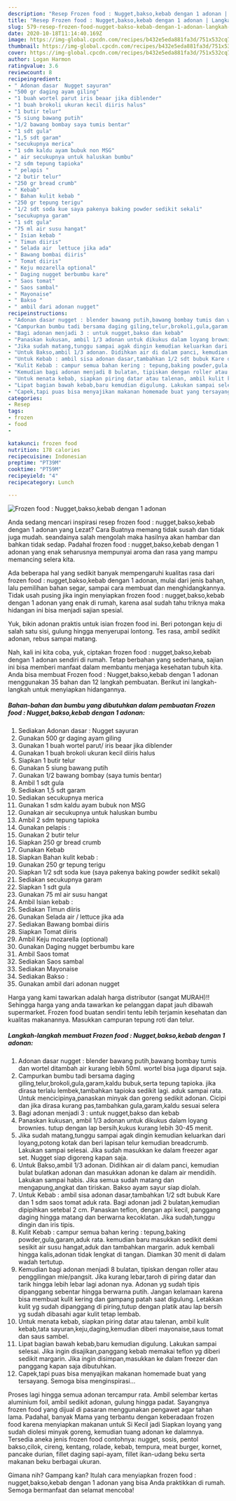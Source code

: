 ```yaml
---
description: "Resep Frozen food : Nugget,bakso,kebab dengan 1 adonan | Langkah Membuat Frozen food : Nugget,bakso,kebab dengan 1 adonan Yang Enak Banget"
title: "Resep Frozen food : Nugget,bakso,kebab dengan 1 adonan | Langkah Membuat Frozen food : Nugget,bakso,kebab dengan 1 adonan Yang Enak Banget"
slug: 579-resep-frozen-food-nugget-bakso-kebab-dengan-1-adonan-langkah-membuat-frozen-food-nugget-bakso-kebab-dengan-1-adonan-yang-enak-banget
date: 2020-10-18T11:14:40.169Z
image: https://img-global.cpcdn.com/recipes/b432e5eda881fa3d/751x532cq70/frozen-food-nuggetbaksokebab-dengan-1-adonan-foto-resep-utama.jpg
thumbnail: https://img-global.cpcdn.com/recipes/b432e5eda881fa3d/751x532cq70/frozen-food-nuggetbaksokebab-dengan-1-adonan-foto-resep-utama.jpg
cover: https://img-global.cpcdn.com/recipes/b432e5eda881fa3d/751x532cq70/frozen-food-nuggetbaksokebab-dengan-1-adonan-foto-resep-utama.jpg
author: Logan Harmon
ratingvalue: 3.6
reviewcount: 8
recipeingredient:
- " Adonan dasar  Nugget sayuran"
- "500 gr daging ayam giling"
- "1 buah wortel parut iris beaar jika diblender"
- "1 buah brokoli ukuran kecil diiris halus"
- "1 butir telur"
- "5 siung bawang putih"
- "1/2 bawang bombay saya tumis bentar"
- "1 sdt gula"
- "1,5 sdt garam"
- "secukupnya merica"
- "1 sdm kaldu ayam bubuk non MSG"
- " air secukupnya untuk haluskan bumbu"
- "2 sdm tepung tapioka"
- " pelapis "
- "2 butir telur"
- "250 gr bread crumb"
- " Kebab"
- " Bahan kulit kebab "
- "250 gr tepung terigu"
- "1/2 sdt soda kue saya pakenya baking powder sedikit sekali"
- "secukupnya garam"
- "1 sdt gula"
- "75 ml air susu hangat"
- " Isian kebab "
- " Timun diiris"
- " Selada air  lettuce jika ada"
- " Bawang bombai diiris"
- " Tomat diiris"
- " Keju mozarella optional"
- " Daging nugget berbumbu kare"
- " Saos tomat"
- " Saos sambal"
- " Mayonaise"
- " Bakso "
- " ambil dari adonan nugget"
recipeinstructions:
- "Adonan dasar nugget : blender bawang putih,bawang bombay tumis dan wortel ditambah air kurang lebih 50ml. wortel bisa juga diparut saja."
- "Campurkan bumbu tadi bersama daging giling,telur,brokoli,gula,garam,kaldu bubuk,serta tepung tapioka. jika dirasa terlalu lembek,tambahkan tapioka sedikit lagi. aduk sampai rata. Untuk mencicipinya,panaskan minyak dan goreng sedikit adonan. Cicipi dan jika dirasa kurang pas,tambahkan gula,garam,kaldu sesuai selera"
- "Bagi adonan menjadi 3 : untuk nugget,bakso dan kebab"
- "Panaskan kukusan, ambil 1/3 adonan untuk dikukus dalam loyang brownies. tutup dengan lap bersih,kukus kurang lebih 30-45 menit."
- "Jika sudah matang,tunggu sampai agak dingin kemudian keluarkan dari loyang,potong kotak dan beri lapisan telur kemudian breadcrumb. Lakukan sampai selesai. Jika sudah masukkan ke dalam freezer agar set. Nugget siap digoreng kapan saja."
- "Untuk Bakso,ambil 1/3 adonan. Didihkan air di dalam panci, kemudian bulat bulatkan adonan dan masukkan adonan ke dalam air mendidih. Lakukan sampai habis. Jika semua sudah matang dan mengapung,angkat dan tiriskan. Bakso ayam sayur siap diolah."
- "Untuk Kebab : ambil sisa adonan dasar,tambahkan 1/2 sdt bubuk Kare dan 1 sdm saos tomat aduk rata. Bagi adonan jadi 2 bulatan,kemudian dipipihkan setebal 2 cm. Panaskan teflon, dengan api kecil, panggang daging hingga matang dan berwarna kecoklatan. Jika sudah,tunggu dingin dan iris tipis."
- "Kulit Kebab : campur semua bahan kering : tepung,baking powder,gula,garam,aduk rata. kemudian baru masukkan sedikit demi sesikit air susu hangat,aduk dan tambahkan margarin. aduk kembali hingga kalis,adonan tidak lengkat di tangan. Diamkan 30 menit di dalam wadah tertutup."
- "Kemudian bagi adonan menjadi 8 bulatan, tipiskan dengan roller atau penggilingan mie/pangsit. Jika kurang lebar,taroh di piring datar dan tarik hingga lebih lebar lagi adonan nya. Adonan yg sudah tipis dipanggang sebentar hingga berwarna putih. Jangan kelamaan karena bisa membuat kulit kering dan gampang patah saat digulung. Letakkan kulit yg sudah dipanggang di piring,tutup dengan platik atau lap bersih yg sudah dibasahi agar kulit tetap lembab."
- "Untuk menata kebab, siapkan piring datar atau talenan, ambil kulit kebab,tata sayuran,keju,daging,kemudian diberi mayonaise,saus tomat dan saus sambel."
- "Lipat bagian bawah kebab,baru kemudian digulung. Lakukan sampai selesai. Jika ingin disajikan,panggang kebab memakai teflon yg diberi sedikit margarin. Jika ingin disimpan,masukkan ke dalam freezer dan panggang kapan saja dibutuhkan."
- "Capek,tapi puas bisa menyajikan makanan homemade buat yang tersayang. Semoga bisa menginspirasi..."
categories:
- Resep
tags:
- frozen
- food
- 

katakunci: frozen food  
nutrition: 178 calories
recipecuisine: Indonesian
preptime: "PT39M"
cooktime: "PT59M"
recipeyield: "4"
recipecategory: Lunch

---
```



![Frozen food : Nugget,bakso,kebab dengan 1 adonan](https://img-global.cpcdn.com/recipes/b432e5eda881fa3d/751x532cq70/frozen-food-nuggetbaksokebab-dengan-1-adonan-foto-resep-utama.jpg)

Anda sedang mencari inspirasi resep frozen food : nugget,bakso,kebab dengan 1 adonan yang Lezat? Cara Buatnya memang tidak susah dan tidak juga mudah. seandainya salah mengolah maka hasilnya akan hambar dan bahkan tidak sedap. Padahal frozen food : nugget,bakso,kebab dengan 1 adonan yang enak seharusnya mempunyai aroma dan rasa yang mampu memancing selera kita.

Ada beberapa hal yang sedikit banyak mempengaruhi kualitas rasa dari frozen food : nugget,bakso,kebab dengan 1 adonan, mulai dari jenis bahan, lalu pemilihan bahan segar, sampai cara membuat dan menghidangkannya. Tidak usah pusing jika ingin menyiapkan frozen food : nugget,bakso,kebab dengan 1 adonan yang enak di rumah, karena asal sudah tahu triknya maka hidangan ini bisa menjadi sajian spesial.

Yuk, bikin adonan praktis untuk isian frozen food ini. Beri potongan keju di salah satu sisi, gulung hingga menyerupai lontong. Tes rasa, ambil sedikit adonan, rebus sampai matang.


Nah, kali ini kita coba, yuk, ciptakan frozen food : nugget,bakso,kebab dengan 1 adonan sendiri di rumah. Tetap berbahan yang sederhana, sajian ini bisa memberi manfaat dalam membantu menjaga kesehatan tubuh kita. Anda bisa membuat Frozen food : Nugget,bakso,kebab dengan 1 adonan menggunakan 35 bahan dan 12 langkah pembuatan. Berikut ini langkah-langkah untuk menyiapkan hidangannya.

<!--inarticleads1-->

##### Bahan-bahan dan bumbu yang dibutuhkan dalam pembuatan Frozen food : Nugget,bakso,kebab dengan 1 adonan:

1. Sediakan  Adonan dasar : Nugget sayuran
1. Gunakan 500 gr daging ayam giling
1. Gunakan 1 buah wortel parut/ iris beaar jika diblender
1. Gunakan 1 buah brokoli ukuran kecil diiris halus
1. Siapkan 1 butir telur
1. Gunakan 5 siung bawang putih
1. Gunakan 1/2 bawang bombay (saya tumis bentar)
1. Ambil 1 sdt gula
1. Sediakan 1,5 sdt garam
1. Sediakan secukupnya merica
1. Gunakan 1 sdm kaldu ayam bubuk non MSG
1. Gunakan  air secukupnya untuk haluskan bumbu
1. Ambil 2 sdm tepung tapioka
1. Gunakan  pelapis :
1. Gunakan 2 butir telur
1. Siapkan 250 gr bread crumb
1. Gunakan  Kebab
1. Siapkan  Bahan kulit kebab :
1. Gunakan 250 gr tepung terigu
1. Siapkan 1/2 sdt soda kue (saya pakenya baking powder sedikit sekali)
1. Sediakan secukupnya garam
1. Siapkan 1 sdt gula
1. Gunakan 75 ml air susu hangat
1. Ambil  Isian kebab :
1. Sediakan  Timun diiris
1. Gunakan  Selada air / lettuce jika ada
1. Sediakan  Bawang bombai diiris
1. Siapkan  Tomat diiris
1. Ambil  Keju mozarella (optional)
1. Gunakan  Daging nugget berbumbu kare
1. Ambil  Saos tomat
1. Sediakan  Saos sambal
1. Sediakan  Mayonaise
1. Sediakan  Bakso :
1. Gunakan  ambil dari adonan nugget


Harga yang kami tawarkan adalah harga distributor (sangat MURAH)!! Sehingga harga yang anda tawarkan ke pelanggan dapat jauh dibawah supermarket. Frozen food buatan sendiri tentu lebih terjamin kesehatan dan kualitas makanannya. Masukkan campuran tepung roti dan telur. 

<!--inarticleads2-->

##### Langkah-langkah membuat Frozen food : Nugget,bakso,kebab dengan 1 adonan:

1. Adonan dasar nugget : blender bawang putih,bawang bombay tumis dan wortel ditambah air kurang lebih 50ml. wortel bisa juga diparut saja.
1. Campurkan bumbu tadi bersama daging giling,telur,brokoli,gula,garam,kaldu bubuk,serta tepung tapioka. jika dirasa terlalu lembek,tambahkan tapioka sedikit lagi. aduk sampai rata. Untuk mencicipinya,panaskan minyak dan goreng sedikit adonan. Cicipi dan jika dirasa kurang pas,tambahkan gula,garam,kaldu sesuai selera
1. Bagi adonan menjadi 3 : untuk nugget,bakso dan kebab
1. Panaskan kukusan, ambil 1/3 adonan untuk dikukus dalam loyang brownies. tutup dengan lap bersih,kukus kurang lebih 30-45 menit.
1. Jika sudah matang,tunggu sampai agak dingin kemudian keluarkan dari loyang,potong kotak dan beri lapisan telur kemudian breadcrumb. Lakukan sampai selesai. Jika sudah masukkan ke dalam freezer agar set. Nugget siap digoreng kapan saja.
1. Untuk Bakso,ambil 1/3 adonan. Didihkan air di dalam panci, kemudian bulat bulatkan adonan dan masukkan adonan ke dalam air mendidih. Lakukan sampai habis. Jika semua sudah matang dan mengapung,angkat dan tiriskan. Bakso ayam sayur siap diolah.
1. Untuk Kebab : ambil sisa adonan dasar,tambahkan 1/2 sdt bubuk Kare dan 1 sdm saos tomat aduk rata. Bagi adonan jadi 2 bulatan,kemudian dipipihkan setebal 2 cm. Panaskan teflon, dengan api kecil, panggang daging hingga matang dan berwarna kecoklatan. Jika sudah,tunggu dingin dan iris tipis.
1. Kulit Kebab : campur semua bahan kering : tepung,baking powder,gula,garam,aduk rata. kemudian baru masukkan sedikit demi sesikit air susu hangat,aduk dan tambahkan margarin. aduk kembali hingga kalis,adonan tidak lengkat di tangan. Diamkan 30 menit di dalam wadah tertutup.
1. Kemudian bagi adonan menjadi 8 bulatan, tipiskan dengan roller atau penggilingan mie/pangsit. Jika kurang lebar,taroh di piring datar dan tarik hingga lebih lebar lagi adonan nya. Adonan yg sudah tipis dipanggang sebentar hingga berwarna putih. Jangan kelamaan karena bisa membuat kulit kering dan gampang patah saat digulung. Letakkan kulit yg sudah dipanggang di piring,tutup dengan platik atau lap bersih yg sudah dibasahi agar kulit tetap lembab.
1. Untuk menata kebab, siapkan piring datar atau talenan, ambil kulit kebab,tata sayuran,keju,daging,kemudian diberi mayonaise,saus tomat dan saus sambel.
1. Lipat bagian bawah kebab,baru kemudian digulung. Lakukan sampai selesai. Jika ingin disajikan,panggang kebab memakai teflon yg diberi sedikit margarin. Jika ingin disimpan,masukkan ke dalam freezer dan panggang kapan saja dibutuhkan.
1. Capek,tapi puas bisa menyajikan makanan homemade buat yang tersayang. Semoga bisa menginspirasi...


Proses lagi hingga semua adonan tercampur rata. Ambil selembar kertas aluminium foil, ambil sedikit adonan, gulung hingga padat. Sayangnya frozen food yang dijual di pasaran menggunakan pengawet agar tahan lama. Padahal, banyak Mama yang terbantu dengan keberadaan frozen food karena menyiapkan makanan untuk Si Kecil jadi Siapkan loyang yang sudah diolesi minyak goreng, kemudian tuang adonan ke dalamnya. Tersedia aneka jenis frozen food contohnya: nugget, sosis, pentol bakso,cilok, cireng, kentang, rolade, kebab, tempura, meat burger, kornet, pancake durian, fillet daging sapi-ayam, fillet ikan-udang beku serta makanan beku berbagai ukuran. 

Gimana nih? Gampang kan? Itulah cara menyiapkan frozen food : nugget,bakso,kebab dengan 1 adonan yang bisa Anda praktikkan di rumah. Semoga bermanfaat dan selamat mencoba!
